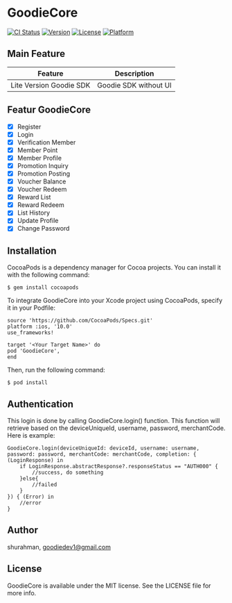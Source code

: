 # GoodieCore

[![CI Status](https://img.shields.io/travis/shurahman/GoodieCore.svg?style=flat)](https://travis-ci.org/shurahman/GoodieCore)
[![Version](https://img.shields.io/cocoapods/v/GoodieCore.svg?style=flat)](https://cocoapods.org/pods/GoodieCore)
[![License](https://img.shields.io/cocoapods/l/GoodieCore.svg?style=flat)](https://cocoapods.org/pods/GoodieCore)
[![Platform](https://img.shields.io/cocoapods/p/GoodieCore.svg?style=flat)](https://cocoapods.org/pods/GoodieCore)



## Main Feature

| Feature                                | Description                           |
| ------------------------------- | :------------------------------: |
| Lite Version Goodie SDK     | Goodie SDK without UI       |


## Featur GoodieCore

- [x] Register
- [x] Login
- [x] Verification Member
- [x] Member Point
- [x] Member Profile
- [x] Promotion Inquiry
- [x] Promotion Posting
- [x] Voucher Balance
- [x] Voucher Redeem
- [x] Reward List
- [x] Reward Redeem
- [x] List History
- [x] Update Profile
- [x] Change Password

## Installation

CocoaPods is a dependency manager for Cocoa projects. You can install it with the following command:

```
$ gem install cocoapods
```

To integrate GoodieCore into your Xcode project using CocoaPods, specify it in your Podfile:

```
source 'https://github.com/CocoaPods/Specs.git'
platform :ios, '10.0'
use_frameworks!

target '<Your Target Name>' do
pod 'GoodieCore',
end
```

Then, run the following command:

```
$ pod install
```

## Authentication

This login is done by calling GoodieCore.login() function. This function will retrieve based on the deviceUniqueId, username, password, merchantCode. 
Here is example:

```
GoodieCore.login(deviceUniqueId: deviceId, username: username, password: password, merchantCode: merchantCode, completion: { (LoginResponse) in
    if LoginResponse.abstractResponse?.responseStatus == "AUTH000" {
        //success, do something
    }else{
        //failed
    }
}) { (Error) in 
    //error
}
```


## Author

shurahman, goodiedev1@gmail.com

## License

GoodieCore is available under the MIT license. See the LICENSE file for more info.
